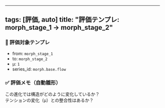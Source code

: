 <!--
@zettel_type: unknown
@description: 分類不能。手動で確認が必要。
-->

---
tags: [評価, auto]
title: "評価テンプレ: morph_stage_1 → morph_stage_2"
---

### 📌 評価対象テンプレ

- from: `morph_stage_1`
- to: `morph_stage_2`
- μ: `1`
- series_id: `morph.base.flow`

### ✅ 評価メモ（自動雛形）

この進化では構造がどのように変化しているか？  
テンションの変化（μ）との整合性はあるか？  
